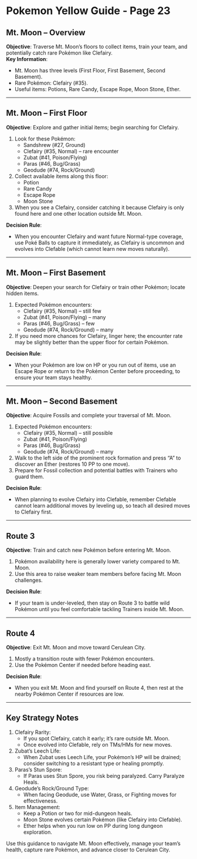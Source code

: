 # Pokemon Yellow Guide - Page 23

## Mt. Moon – Overview
**Objective**: Traverse Mt. Moon’s floors to collect items, train your team, and potentially catch rare Pokémon like Clefairy.  
**Key Information**:  
- Mt. Moon has three levels (First Floor, First Basement, Second Basement).  
- Rare Pokémon: Clefairy (#35).  
- Useful items: Potions, Rare Candy, Escape Rope, Moon Stone, Ether.  

---

## Mt. Moon – First Floor
**Objective**: Explore and gather initial items; begin searching for Clefairy.  
1. Look for these Pokémon:  
   - Sandshrew (#27, Ground)  
   - Clefairy (#35, Normal) – rare encounter  
   - Zubat (#41, Poison/Flying)  
   - Paras (#46, Bug/Grass)  
   - Geodude (#74, Rock/Ground)  
2. Collect available items along this floor:  
   - Potion  
   - Rare Candy  
   - Escape Rope  
   - Moon Stone  
3. When you see a Clefairy, consider catching it because Clefairy is only found here and one other location outside Mt. Moon.  

**Decision Rule**:  
- When you encounter Clefairy and want future Normal-type coverage, use Poké Balls to capture it immediately, as Clefairy is uncommon and evolves into Clefable (which cannot learn new moves naturally).  

---

## Mt. Moon – First Basement
**Objective**: Deepen your search for Clefairy or train other Pokémon; locate hidden items.  
1. Expected Pokémon encounters:  
   - Clefairy (#35, Normal) – still few  
   - Zubat (#41, Poison/Flying) – many  
   - Paras (#46, Bug/Grass) – few  
   - Geodude (#74, Rock/Ground) – many  
2. If you need more chances for Clefairy, linger here; the encounter rate may be slightly better than the upper floor for certain Pokémon.  

**Decision Rule**:  
- When your Pokémon are low on HP or you run out of items, use an Escape Rope or return to the Pokémon Center before proceeding, to ensure your team stays healthy.  

---

## Mt. Moon – Second Basement
**Objective**: Acquire Fossils and complete your traversal of Mt. Moon.  
1. Expected Pokémon encounters:  
   - Clefairy (#35, Normal) – still possible  
   - Zubat (#41, Poison/Flying)  
   - Paras (#46, Bug/Grass)  
   - Geodude (#74, Rock/Ground) – many  
2. Walk to the left side of the prominent rock formation and press “A” to discover an Ether (restores 10 PP to one move).  
3. Prepare for Fossil collection and potential battles with Trainers who guard them.  

**Decision Rule**:  
- When planning to evolve Clefairy into Clefable, remember Clefable cannot learn additional moves by leveling up, so teach all desired moves to Clefairy first.  

---

## Route 3
**Objective**: Train and catch new Pokémon before entering Mt. Moon.  
1. Pokémon availability here is generally lower variety compared to Mt. Moon.  
2. Use this area to raise weaker team members before facing Mt. Moon challenges.  

**Decision Rule**:  
- If your team is under-leveled, then stay on Route 3 to battle wild Pokémon until you feel comfortable tackling Trainers inside Mt. Moon.  

---

## Route 4
**Objective**: Exit Mt. Moon and move toward Cerulean City.  
1. Mostly a transition route with fewer Pokémon encounters.  
2. Use the Pokémon Center if needed before heading east.  

**Decision Rule**:  
- When you exit Mt. Moon and find yourself on Route 4, then rest at the nearby Pokémon Center if resources are low.  

---

## Key Strategy Notes
1. Clefairy Rarity:  
   - If you spot Clefairy, catch it early; it’s rare outside Mt. Moon.  
   - Once evolved into Clefable, rely on TMs/HMs for new moves.  
2. Zubat’s Leech Life:  
   - When Zubat uses Leech Life, your Pokémon’s HP will be drained; consider switching to a resistant type or healing promptly.  
3. Paras’s Stun Spore:  
   - If Paras uses Stun Spore, you risk being paralyzed. Carry Paralyze Heals.  
4. Geodude’s Rock/Ground Type:  
   - When facing Geodude, use Water, Grass, or Fighting moves for effectiveness.  
5. Item Management:  
   - Keep a Potion or two for mid-dungeon heals.  
   - Moon Stone evolves certain Pokémon (like Clefairy into Clefable).  
   - Ether helps when you run low on PP during long dungeon exploration.  

Use this guidance to navigate Mt. Moon effectively, manage your team’s health, capture rare Pokémon, and advance closer to Cerulean City.